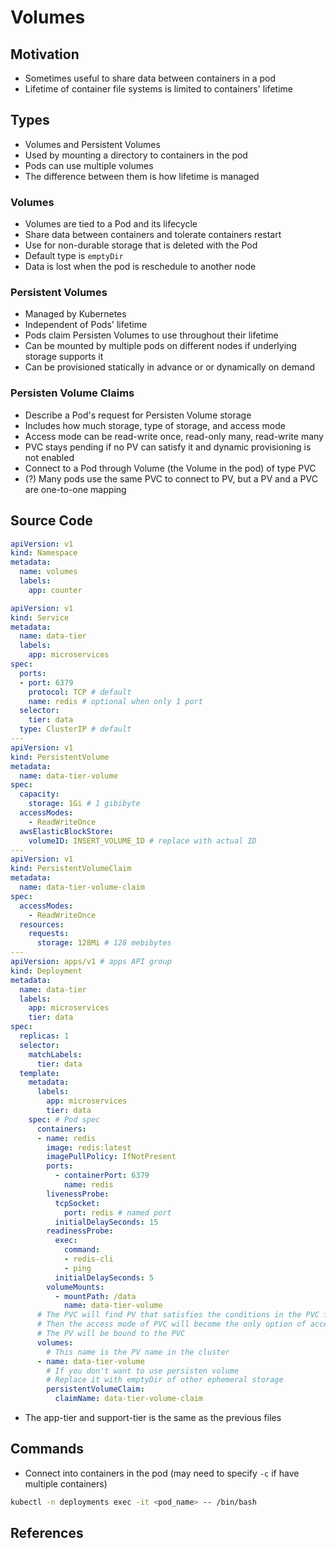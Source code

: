 # Volumes

## Motivation
- Sometimes useful to share data between containers in a pod
- Lifetime of container file systems is limited to containers' lifetime

## Types
- Volumes and Persistent Volumes
- Used by mounting a directory to containers in the pod
- Pods can use multiple volumes
- The difference between them is how lifetime is managed

### Volumes
- Volumes are tied to a Pod and its lifecycle
- Share data between containers and tolerate containers restart
- Use for non-durable storage that is deleted with the Pod
- Default type is `emptyDir`
- Data is lost when the pod is reschedule to another node

### Persistent Volumes
- Managed by Kubernetes
- Independent of Pods' lifetime
- Pods claim Persisten Volumes to use throughout their lifetime
- Can be mounted by multiple pods on different nodes if underlying storage supports it
- Can be provisioned statically in advance or or dynamically on demand

### Persisten Volume Claims
- Describe a Pod's request for Persisten Volume storage
- Includes how much storage, type of storage, and access mode
- Access mode can be read-write once, read-only many, read-write many
- PVC stays pending if no PV can satisfy it and dynamic provisioning is not enabled
- Connect to a Pod through Volume (the Volume in the pod) of type PVC
- (?) Many pods use the same PVC to connect to PV, but a PV and a PVC are one-to-one mapping

## Source Code
```yaml title="9.1-namespace.yaml"
apiVersion: v1
kind: Namespace
metadata:
  name: volumes
  labels:
    app: counter
```
```yaml title="9.2-data_tier.yaml"
apiVersion: v1
kind: Service
metadata:
  name: data-tier
  labels:
    app: microservices
spec:
  ports:
  - port: 6379
    protocol: TCP # default
    name: redis # optional when only 1 port
  selector:
    tier: data
  type: ClusterIP # default
---
apiVersion: v1
kind: PersistentVolume
metadata:
  name: data-tier-volume
spec:
  capacity:
    storage: 1Gi # 1 gibibyte
  accessModes:
    - ReadWriteOnce
  awsElasticBlockStore:
    volumeID: INSERT_VOLUME_ID # replace with actual ID
---
apiVersion: v1
kind: PersistentVolumeClaim
metadata:
  name: data-tier-volume-claim
spec:
  accessModes:
    - ReadWriteOnce
  resources:
    requests:
      storage: 128Mi # 128 mebibytes
---
apiVersion: apps/v1 # apps API group
kind: Deployment
metadata:
  name: data-tier
  labels:
    app: microservices
    tier: data
spec:
  replicas: 1
  selector:
    matchLabels:
      tier: data
  template:
    metadata:
      labels:
        app: microservices
        tier: data
    spec: # Pod spec
      containers:
      - name: redis
        image: redis:latest
        imagePullPolicy: IfNotPresent
        ports:
          - containerPort: 6379
            name: redis
        livenessProbe:
          tcpSocket:
            port: redis # named port
          initialDelaySeconds: 15
        readinessProbe:
          exec:
            command:
            - redis-cli
            - ping
          initialDelaySeconds: 5
        volumeMounts:
          - mountPath: /data
            name: data-tier-volume
      # The PVC will find PV that satisfies the conditions in the PVC file
      # Then the access mode of PVC will become the only option of access mode of that PV
      # The PV will be bound to the PVC
      volumes:
        # This name is the PV name in the cluster
      - name: data-tier-volume
        # If you don't want to use persisten volume
        # Replace it with emptyDir of other ephemeral storage
        persistentVolumeClaim:
          claimName: data-tier-volume-claim
```
- The app-tier and support-tier is the same as the previous files

## Commands
- Connect into containers in the pod (may need to specify `-c` if have multiple containers)
```bash
kubectl -n deployments exec -it <pod_name> -- /bin/bash
```

## References
